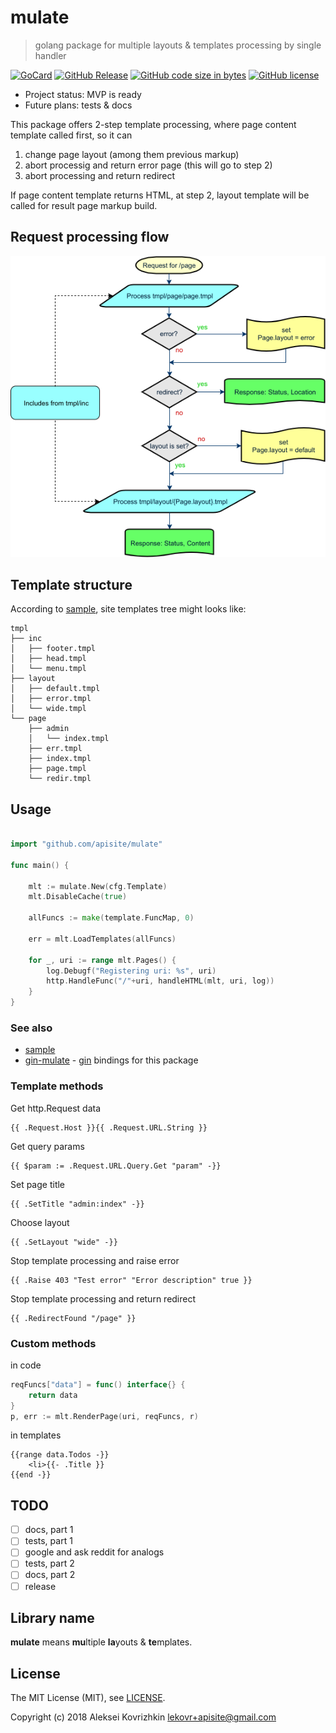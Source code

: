 # mulate
> golang package for multiple layouts & templates processing by single handler

[![GoCard][gc1]][gc2]
 [![GitHub Release][gr1]][gr2]
 [![GitHub code size in bytes][sz]]()
 [![GitHub license][gl1]][gl2]

[gc1]: https://goreportcard.com/badge/apisite/mulate
[gc2]: https://goreportcard.com/report/github.com/apisite/mulate
[gr1]: https://img.shields.io/github/release/apisite/mulate.svg
[gr2]: https://github.com/apisite/mulate/releases
[sz]: https://img.shields.io/github/languages/code-size/apisite/mulate.svg
[gl1]: https://img.shields.io/github/license/apisite/mulate.svg
[gl2]: LICENSE

* Project status: MVP is ready
* Future plans: tests & docs

This package offers 2-step template processing, where page content template called first, so it can
1. change page layout (among them previous markup)
2. abort processig and return error page (this will go to step 2)
3. abort processing and return redirect

If page content template returns HTML, at step 2, layout template will be called for result page markup build.

## Request processing flow

![Request processing flow](flow.png)

## Template structure

According to [sample](sample/), site templates tree might looks like: 

```
tmpl
├── inc
│   ├── footer.tmpl
│   ├── head.tmpl
│   └── menu.tmpl
├── layout
│   ├── default.tmpl
│   ├── error.tmpl
│   └── wide.tmpl
└── page
    ├── admin
    │   └── index.tmpl
    ├── err.tmpl
    ├── index.tmpl
    ├── page.tmpl
    └── redir.tmpl

```

## Usage

```go

import "github.com/apisite/mulate"

func main() {

    mlt := mulate.New(cfg.Template)
    mlt.DisableCache(true)

    allFuncs := make(template.FuncMap, 0)

    err = mlt.LoadTemplates(allFuncs)

    for _, uri := range mlt.Pages() {
        log.Debugf("Registering uri: %s", uri)
        http.HandleFunc("/"+uri, handleHTML(mlt, uri, log))
    }
}  
```

### See also
* [sample](sample/)
* [gin-mulate](https://github.com/apisite/gin-mulate) - [gin](https://github.com/gin-gonic/gin) bindings for this package

### Template methods
Get http.Request data
```
{{ .Request.Host }}{{ .Request.URL.String }}
```
Get query params
```
{{ $param := .Request.URL.Query.Get "param" -}}
```
Set page title
```
{{ .SetTitle "admin:index" -}}
```
Choose layout
```
{{ .SetLayout "wide" -}}
```
Stop template processing and raise error
```
{{ .Raise 403 "Test error" "Error description" true }}
```
Stop template processing and return redirect 
```
{{ .RedirectFound "/page" }}
```

### Custom methods
in code
```go
reqFuncs["data"] = func() interface{} {
    return data
}
p, err := mlt.RenderPage(uri, reqFuncs, r)
```
in templates
```
{{range data.Todos -}}
    <li>{{- .Title }}
{{end -}}

```
## TODO

* [ ] docs, part 1
* [ ] tests, part 1
* [ ] google and ask reddit for analogs
* [ ] tests, part 2
* [ ] docs, part 2
* [ ] release

## Library name

**mulate** means **mu**ltiple **la**youts & **te**mplates.

## License

The MIT License (MIT), see [LICENSE](LICENSE).

Copyright (c) 2018 Aleksei Kovrizhkin <lekovr+apisite@gmail.com>

